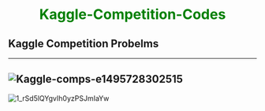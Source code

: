 <h1 align='center' style="color:green">Kaggle-Competition-Codes</h1>
                          
## Kaggle Competition Probelms
------------------------------
![Kaggle-comps-e1495728302515](https://user-images.githubusercontent.com/42931974/71309291-43a0e400-242c-11ea-917c-de41add893bf.png)
--------------------------------------------------------
![1_rSd5lQYgvIh0yzPSJmIaYw](https://user-images.githubusercontent.com/42931974/71309292-48659800-242c-11ea-98a1-8f375db6a0f1.png)

